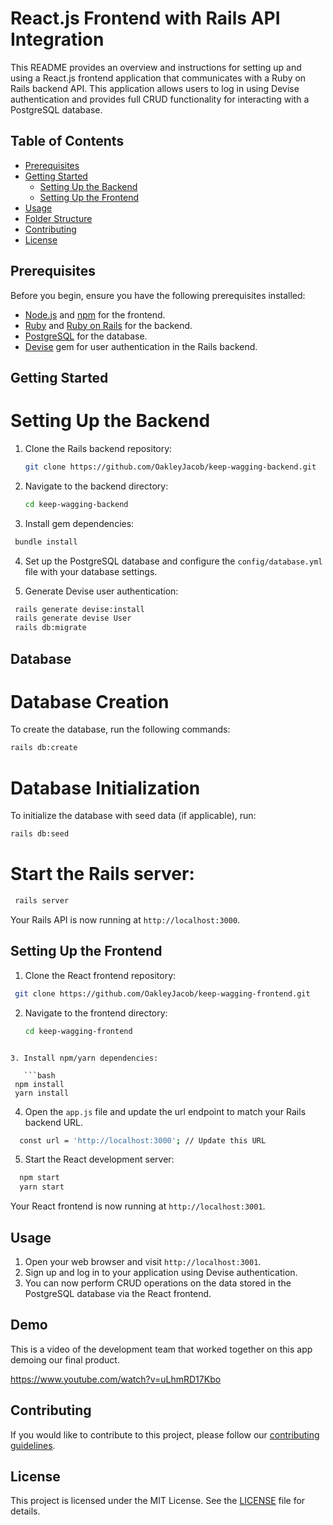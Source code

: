 # React.js Frontend with Rails API Integration

This README provides an overview and instructions for setting up and using a React.js frontend application that communicates with a Ruby on Rails backend API. This application allows users to log in using Devise authentication and provides full CRUD functionality for interacting with a PostgreSQL database.

## Table of Contents

- [Prerequisites](#prerequisites)
- [Getting Started](#getting-started)
  - [Setting Up the Backend](#setting-up-the-backend)
  - [Setting Up the Frontend](#setting-up-the-frontend)
- [Usage](#usage)
- [Folder Structure](#folder-structure)
- [Contributing](#contributing)
- [License](#license)

## Prerequisites

Before you begin, ensure you have the following prerequisites installed:

- [Node.js](https://nodejs.org/) and [npm](https://www.npmjs.com/) for the frontend.
- [Ruby](https://www.ruby-lang.org/en/documentation/installation/) and [Ruby on Rails](https://rubyonrails.org/) for the backend.
- [PostgreSQL](https://www.postgresql.org/) for the database.
- [Devise](https://github.com/plataformatec/devise) gem for user authentication in the Rails backend.

## Getting Started

# Setting Up the Backend

1. Clone the Rails backend repository:

   ```bash
   git clone https://github.com/OakleyJacob/keep-wagging-backend.git
   ```

2. Navigate to the backend directory:

   ```bash
   cd keep-wagging-backend
   ```

3. Install gem dependencies:
  ```bash
   bundle install
  ```
4. Set up the PostgreSQL database and configure the `config/database.yml` file with your database settings.

5. Generate Devise user authentication:

  ```bash
   rails generate devise:install
   rails generate devise User
   rails db:migrate
   ```
## Database
# Database Creation
To create the database, run the following commands:
```bash
rails db:create
```
# Database Initialization
To initialize the database with seed data (if applicable), run:
```bash
rails db:seed
```
# Start the Rails server:

  ```bash
   rails server
  ```

Your Rails API is now running at `http://localhost:3000`.

## Setting Up the Frontend

1. Clone the React frontend repository:
  ```bash
   git clone https://github.com/OakleyJacob/keep-wagging-frontend.git
```
2. Navigate to the frontend directory:

   ```bash
   cd keep-wagging-frontend
  ```

3. Install npm/yarn dependencies:

     ```bash
   npm install
   yarn install
```

4. Open the `app.js` file and update the url endpoint to match your Rails backend URL.
 ```bash
   const url = 'http://localhost:3000'; // Update this URL
  ```

5. Start the React development server:

 ```bash
   npm start
   yarn start
```
Your React frontend is now running at `http://localhost:3001`.

## Usage

1. Open your web browser and visit `http://localhost:3001`.
2. Sign up and log in to your application using Devise authentication.
3. You can now perform CRUD operations on the data stored in the PostgreSQL database via the React frontend.

## Demo

This is a video of the development team that worked together on this app demoing our final product.

https://www.youtube.com/watch?v=uLhmRD17Kbo

## Contributing

If you would like to contribute to this project, please follow our [contributing guidelines](CONTRIBUTING.md).

## License

This project is licensed under the MIT License. See the [LICENSE](LICENSE) file for details.
